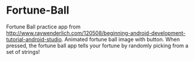 # Fortune-Ball
Fortune Ball practice app from http://www.raywenderlich.com/120508/beginning-android-development-tutorial-android-studio.
Animated fortune ball image with button.  When pressed, the fortune ball app tells your fortune by randomly picking from a set of strings!
